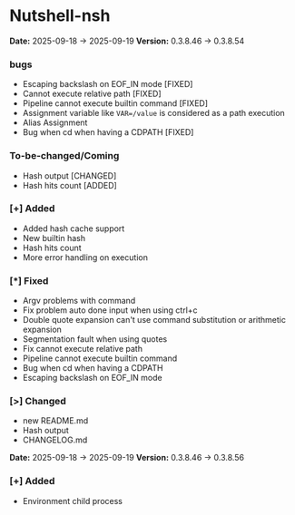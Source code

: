 # Nutshell-nsh

**Date:** 2025-09-18 -> 2025-09-19 **Version:** 0.3.8.46 -> 0.3.8.54

### bugs
- Escaping backslash on EOF_IN mode [FIXED]
- Cannot execute relative path [FIXED]
- Pipeline cannot execute builtin command [FIXED]
- Assignment variable like ```VAR=/value``` is considered as a path execution
- Alias Assignment
- Bug when cd when having a CDPATH [FIXED]

### To-be-changed/Coming
- Hash output [CHANGED]
- Hash hits count [ADDED]

### [+] Added
- Added hash cache support
- New builtin hash
- Hash hits count
- More error handling on execution

### [*] Fixed
- Argv problems with command
- Fix problem auto done input when using ctrl+c
- Double quote expansion can't use command substitution or arithmetic expansion
- Segmentation fault when using quotes
- Fix cannot execute relative path
- Pipeline cannot execute builtin command
- Bug when cd when having a CDPATH
- Escaping backslash on EOF_IN mode

### [>] Changed
- new README.md
- Hash output
- CHANGELOG.md



**Date:** 2025-09-18 -> 2025-09-19 **Version:** 0.3.8.46 -> 0.3.8.56

### [+] Added
- Environment child process